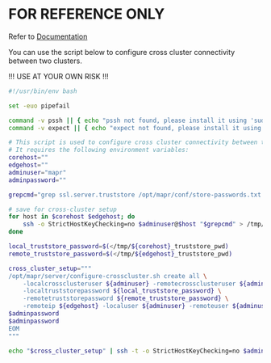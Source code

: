# FOR REFERENCE ONLY

Refer to [Documentation](https://docs.ezmeral.hpe.com/datafabric-customer-managed/78/ReferenceGuide/configure-crosscluster.sh.html)


You can use the script below to configure cross cluster connectivity between two clusters.

!!! USE AT YOUR OWN RISK !!!

```bash
#!/usr/bin/env bash

set -euo pipefail

command -v pssh || { echo "pssh not found, please install it using 'sudo dnf install -y pssh'"; exit 1; }
command -v expect || { echo "expect not found, please install it using 'sudo dnf install -y expect'"; exit 1; }

# This script is used to configure cross cluster connectivity between two clusters.
# It requires the following environment variables:
corehost=""
edgehost=""
adminuser="mapr"
adminpassword=""

grepcmd="grep ssl.server.truststore /opt/mapr/conf/store-passwords.txt | cut -d'=' -f2"

# save for cross-cluster setup
for host in $corehost $edgehost; do
    ssh -o StrictHostKeyChecking=no $adminuser@$host "$grepcmd" > /tmp/${host}_truststore_pwd
done

local_truststore_password=$(</tmp/${corehost}_truststore_pwd)
remote_truststore_password=$(</tmp/${edgehost}_truststore_pwd)

cross_cluster_setup="""
/opt/mapr/server/configure-crosscluster.sh create all \
    -localcrossclusteruser ${adminuser} -remotecrossclusteruser ${adminuser} \
    -localtruststorepassword ${local_truststore_password} \
    -remotetruststorepassword ${remote_truststore_password} \
    -remoteip ${edgehost} -localuser ${adminuser} -remoteuser ${adminuser} << EOM
$adminpassword
$adminpassword
EOM
"""

echo "$cross_cluster_setup" | ssh -t -o StrictHostKeyChecking=no $adminuser@$corehost

```